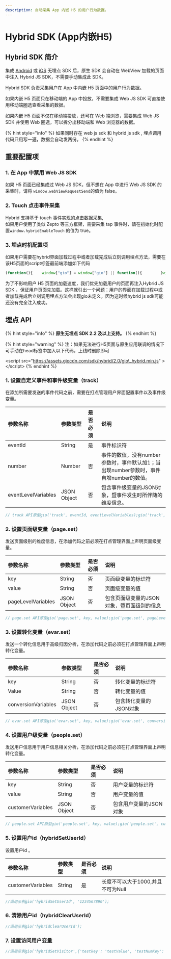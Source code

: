 ```yaml
---
description: 自动采集 App 内嵌 H5 的用户行为数据。
---
```


# Hybrid SDK \(App内嵌H5\)

## Hybrid SDK 简介

集成 [Android](android-sdk/android-sdk.md) 或 [iOS](ios-sdk/ios-sdk-2.x.md) 无埋点 SDK 后，原生 SDK 会自动在 WebView 加载的页面中注入 Hybrid JS SDK，不需要手动集成此 SDK。

Hybrid SDK 负责采集用户在 App 中内嵌 H5 页面中的用户行为数据。

如果内嵌 H5 页面只在移动端的 App 中投放，不需要集成 Web JS SDK 可直接使用移动端圈选查看采集的数据。

如果内嵌 H5 页面不仅在移动端投放，还可在 Web 端浏览，需要集成 Web JS SDK 并使用 Web 圈选，可以拆分出移动端和 Web 浏览器的数据。 

{% hint style="info" %}
如果同时存在 web js sdk 和 hybrid js sdk , 埋点调用代码只用写一遍，数据会自动发两份。
{% endhint %}

## 重要配置项

### 1. 在 App 中禁用 Web JS SDK

如果 H5 页面已经集成过 Web JS SDK，但不想在 App 中进行 Web JS SDK 的采集时，请将 `window.webViewRequestSend`的值为 false。

### 2. Touch 点击事件采集

Hybrid 支持基于 touch 事件实现的点击数据采集,  
如果用户使用了类似 Zepto 等三方框架，需要采集 tap 事件时，请在初始化时配置`window.hybridEnableTouch` 的值为 true。

### 3. 埋点时机配置项

如果用户需要在hybrid界面加载过程中或者加载完成后立刻调用埋点方法，需要在该H5页面的script标签最前端添加如下代码

```javascript
(function(){	window["gio"] = window["gio"] || function(){		(window["gio"].q = window["gio"].q || []).push(arguments);	}	gio('init', 'fakeAccountID');})()
```

为了不影响用户 H5 页面的加载速度，我们优先加载用户的页面再注入Hybrid JS SDK ，保证用户页面先加载。这样就引出一个问题：用户的界面在加载过程中或者加载完成后立刻调用埋点方法会出现gio未定义，因为这时候hybrid js sdk可能还没有完全注入成功。



## **埋点 API** 

{% hint style="info" %}
**原生无埋点 SDK 2.2 及以上支持。**
{% endhint %}

{% hint style="warning" %}
注：如果无法进行H5页面与原生应用联调的情况下可手动在head标签中加入以下代码，上线时删除即可

 &lt;script src="https://assets.giocdn.com/sdk/hybrid/2.0/gio\_hybrid.min.js" &gt;&lt;/script&gt;
{% endhint %}

### 1. 设置自定义事件和事件级变量（track）

在添加所需要发送的事件代码之前，需要在打点管理用户界面配置事件以及事件级变量。

| 参数名称   |  参数类型 | 是否必须 | 说明 |
| :--- | :--- | :--- | :--- |
| eventId    | String | 是 | 事件标识符 |
| number | Number | 否 | 事件的数值，没有number参数时，事件默认加1；当出现number参数时，事件自增number的数值。 |
| eventLevelVariables | JSON Object | 否 | 包含事件级变量的JSON对象，暨事件发生时所伴随的维度信息。 |

```javascript
// track API原型gio('track', eventId, eventLevelVariables);gio('track', eventId, number, eventLevelVariables);// track API调用示例一gio('track', 'registerSuccess');// track API调用示例二gio('track', 'registerSuccess', {'gender':'male', 'age':21});// track API调用示例三gio('track', 'loanAmount', 800000, {'loanType':'houseMortgage','province':'Zhejiang'})
```

### 2. 设置页面级变量（page.set）

发送页面级别的维度信息，在添加代码之前必须在打点管理界面上声明页面级变量。

| 参数名称  | 参数类型  | 是否必须  | 说明 |
| :--- | :--- | :--- | :--- |
| key | String | 否 | 页面级变量的标识符 |
| value | String | 否 | 页面级变量的值 |
| pageLevelVariables | JSON Object | 否 | 包含页面级变量的JSON对象，暨页面级别的信息 |

```javascript
// page.set API原型gio('page.set', key, value);gio('page.set', pageLevelVariables);// page.set API调用示例一gio('page.set', {'pageName': 'Home Page', 'author': 'Zhang San'});// page.set API调用示例二gio('page.set', 'author', 'Zhang San');
```

### 3. 设置转化变量（evar.set）

发送一个转化信息用于高级归因分析，在添加代码之前必须在打点管理界面上声明转化变量。

| 参数名称    | 参数类型 | 是否必须 | 说明 |
| :--- | :--- | :--- | :--- |
| key | String | 否 | 转化变量的标识符 |
| Value | String | 否 | 转化变量的值 |
| conversionVariables | JSON Object | 否 | 包含转化变量的JSON对象 |

```javascript
// evar.set API原型gio('evar.set', key, value);gio('evar.set', conversionVariables);// evar.set API调用示例一gio('evar.set', 'campaignId'，'1234567890');// evar.set API调用示例二gio('evar.set', {'campaignId': '1234567890', 'campaignOwner':'lisi'});
```

### 4. 设置用户级变量（people.set）

发送用户信息用于用户信息相关分析，在添加代码之前必须在打点管理界面上声明转化变量。

| 参数名称   | 参数类型 | 是否必须 |  说明 |
| :--- | :--- | :--- | :--- |
| key | String | 否 | 用户变量的标识符 |
| value | String | 否 | 用户变量的值 |
| customerVariables | JSON Object | 否 | 包含用户变量的JSON对象 |

```javascript
// people.set API原型gio('people.set', key, value);gio('people.set', customerVariables);// people.set API调用示例一gio('people.set', 'gender', 'male');//people.set API调用示例二gio('people.set', {'gender':'male', 'age':'25'});
```

### 5. 设置用户id（hybridSetUserId）

设置用户id 。

| 参数名称    | 参数类型 | 是否必须 | 说明 |
| :--- | :--- | :--- | :--- |
| customerVariables | String | 是 | 长度不可以大于1000,并且不可为Null |

```javascript
//调用示例gio('hybridSetUserId', '1234567890');
```

### 6. 清除用户id（hybridClearUserId）

```javascript
//调用示例gio('hybridClearUserId');
```

### 7. 设置访问用户变量

```javascript
//调用示例gio('hybridSetVisitor',{'testkey': 'testValue', 'testNumKey': 2333});
```

## 

